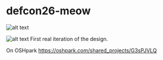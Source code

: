 # defcon26-meow
![alt text](https://github.com/SeanLeftBelow/defcon26-meow/blob/master/art/meow_v3_offwhite.svg "Main Concept Art")


![alt text](https://github.com/SeanLeftBelow/defcon26-meow/blob/master/art/rough-draft02.jpg "Rough Draft 2")
First real iteration of the design.

On OSHpark
https://oshpark.com/shared_projects/G3sPJVLQ
